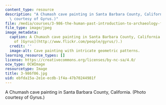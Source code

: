 ```yaml
---
content_type: resource
description: "A Chumash cave painting in Santa Barbara County, California.\r\n(Photo\
  \ courtesy of Gyrus.)"
file: /media/courses/3-986-the-human-past-introduction-to-archaeology-fall-2006/ebfda15a2e1eecdb1f4a47b70244981f_3-986f06.jpg
file_type: image/jpeg
image_metadata:
  caption: A Chumash cave painting in Santa Barbara County, California. (Photo courtesy
    of [Gyrus](http://www.flickr.com/people/gyrus/).)
  credit: ''
  image-alt: Cave painting with intricate geometric patterns.
learning_resource_types: []
license: https://creativecommons.org/licenses/by-nc-sa/4.0/
ocw_type: OCWImage
resourcetype: Image
title: 3-986f06.jpg
uid: ebfda15a-2e1e-ecdb-1f4a-47b70244981f
---
```

A Chumash cave painting in Santa Barbara County, California.
(Photo courtesy of Gyrus.)